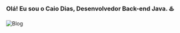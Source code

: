 ### Olá! Eu sou o Caio Dias, Desenvolvedor Back-end Java. ♨️
![Blog](https://img.shields.io/badge/Telegram-2CA5E0?style=for-the-badge&logo=telegram&logoColor=white)
